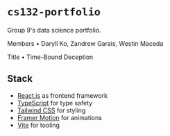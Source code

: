 # `cs132-portfolio`

Group 9's data science portfolio.

Members • Daryll Ko, Zandrew Garais, Westin Maceda

Title • Time-Bound Deception

## Stack

- [React.js](https://reactjs.org/) as frontend framework
- [TypeScript](https://www.typescriptlang.org/) for type safety
- [Tailwind CSS](https://tailwindcss.com/) for styling
- [Framer Motion](https://www.framer.com/motion/) for animations
- [Vite](https://vitejs.dev/) for tooling
